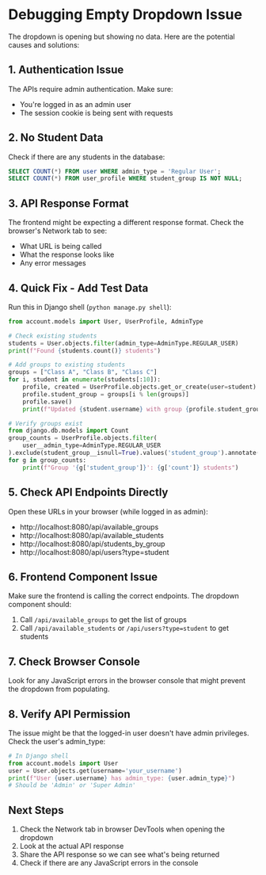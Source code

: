 # Debugging Empty Dropdown Issue

The dropdown is opening but showing no data. Here are the potential causes and solutions:

## 1. Authentication Issue
The APIs require admin authentication. Make sure:
- You're logged in as an admin user
- The session cookie is being sent with requests

## 2. No Student Data
Check if there are any students in the database:
```sql
SELECT COUNT(*) FROM user WHERE admin_type = 'Regular User';
SELECT COUNT(*) FROM user_profile WHERE student_group IS NOT NULL;
```

## 3. API Response Format
The frontend might be expecting a different response format. Check the browser's Network tab to see:
- What URL is being called
- What the response looks like
- Any error messages

## 4. Quick Fix - Add Test Data

Run this in Django shell (`python manage.py shell`):

```python
from account.models import User, UserProfile, AdminType

# Check existing students
students = User.objects.filter(admin_type=AdminType.REGULAR_USER)
print(f"Found {students.count()} students")

# Add groups to existing students
groups = ["Class A", "Class B", "Class C"]
for i, student in enumerate(students[:10]):
    profile, created = UserProfile.objects.get_or_create(user=student)
    profile.student_group = groups[i % len(groups)]
    profile.save()
    print(f"Updated {student.username} with group {profile.student_group}")

# Verify groups exist
from django.db.models import Count
group_counts = UserProfile.objects.filter(
    user__admin_type=AdminType.REGULAR_USER
).exclude(student_group__isnull=True).values('student_group').annotate(count=Count('id'))
for g in group_counts:
    print(f"Group '{g['student_group']}': {g['count']} students")
```

## 5. Check API Endpoints Directly

Open these URLs in your browser (while logged in as admin):
- http://localhost:8080/api/available_groups
- http://localhost:8080/api/available_students
- http://localhost:8080/api/students_by_group
- http://localhost:8080/api/users?type=student

## 6. Frontend Component Issue

Make sure the frontend is calling the correct endpoints. The dropdown component should:

1. Call `/api/available_groups` to get the list of groups
2. Call `/api/available_students` or `/api/users?type=student` to get students

## 7. Check Browser Console

Look for any JavaScript errors in the browser console that might prevent the dropdown from populating.

## 8. Verify API Permission

The issue might be that the logged-in user doesn't have admin privileges. Check the user's admin_type:

```python
# In Django shell
from account.models import User
user = User.objects.get(username='your_username')
print(f"User {user.username} has admin_type: {user.admin_type}")
# Should be 'Admin' or 'Super Admin'
```

## Next Steps

1. Check the Network tab in browser DevTools when opening the dropdown
2. Look at the actual API response
3. Share the API response so we can see what's being returned
4. Check if there are any JavaScript errors in the console